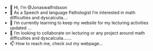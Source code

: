 - 👋 Hi, I’m @Jonaswalfridsson
- 👀 As a Speech and language Pathologist I’m interested in math difficulties and dyscalculia....
- 🌱 I’m currently learning to keep my website for my lecturing activities updated ...
- 💞️ I’m looking to collaborate on lecturing or any project around math difficulties and dyscalculia.......
- 📫 How to reach me, check out my webpage...

<!---
Jonaswalfridsson/Jonaswalfridsson is a ✨ special ✨ repository because its `README.md` (this file) appears on your GitHub profile.
You can click the Preview link to take a look at your changes.
--->
